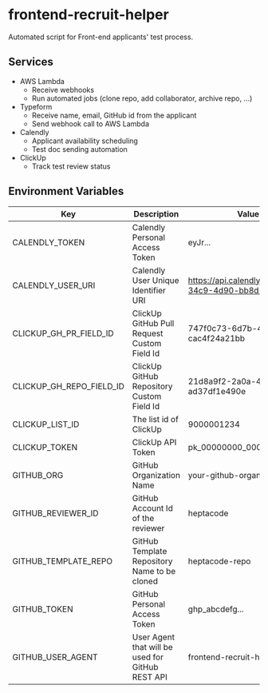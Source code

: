 # frontend-recruit-helper

Automated script for Front-end applicants' test process.

## Services

- AWS Lambda
  - Receive webhooks
  - Run automated jobs (clone repo, add collaborator, archive repo, ...)
- Typeform
  - Receive name, email, GitHub id from the applicant
  - Send webhook call to AWS Lambda
- Calendly
  - Applicant availability scheduling
  - Test doc sending automation
- ClickUp
  - Track test review status

## Environment Variables

| Key                      | Description                                      | Value (Example)                                                     |
| ------------------------ | ------------------------------------------------ | ------------------------------------------------------------------- |
| CALENDLY_TOKEN           | Calendly Personal Access Token                   | eyJr...                                                             |
| CALENDLY_USER_URI        | Calendly User Unique Identifier URI              | https://api.calendly.com/users/a713c84e-34c9-4d90-bb8d-e89cc5eb518c |
| CLICKUP_GH_PR_FIELD_ID   | ClickUp GitHub Pull Request Custom Field Id      | 747f0c73-6d7b-4cc9-b508-cac4f24a21bb                                |
| CLICKUP_GH_REPO_FIELD_ID | ClickUp GitHub Repository Custom Field Id        | 21d8a9f2-2a0a-4d44-ab60-ad37df1e490e                                |
| CLICKUP_LIST_ID          | The list id of ClickUp                           | 9000001234                                                          |
| CLICKUP_TOKEN            | ClickUp API Token                                | pk_00000000_0000000000...                                           |
| GITHUB_ORG               | GitHub Organization Name                         | your-github-organization                                            |
| GITHUB_REVIEWER_ID       | GitHub Account Id of the reviewer                | heptacode                                                           |
| GITHUB_TEMPLATE_REPO     | GitHub Template Repository Name to be cloned     | heptacode-repo                                                      |
| GITHUB_TOKEN             | GitHub Personal Access Token                     | ghp_abcdefg...                                                      |
| GITHUB_USER_AGENT        | User Agent that will be used for GitHub REST API | frontend-recruit-helper                                             |
